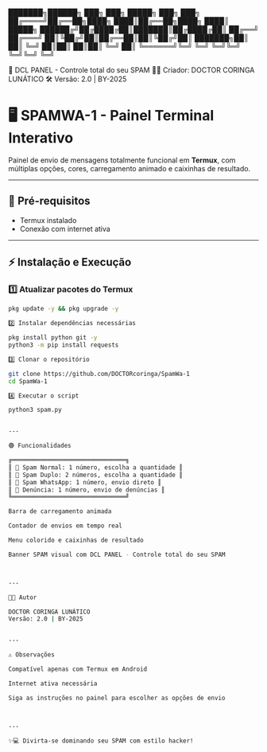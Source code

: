 ███████╗██████╗  ███╗   ███╗ █████╗ ███╗   ███╗ ██╔════╝██╔══██╗████╗ ████║██╔══██╗████╗ ████║ █████╗  ██████╔╝██╔████╔██║███████║██╔████╔██║ ██╔══╝  ██╔═══╝ ██║╚██╔╝██║██╔══██║██║╚██╔╝██║ ███████╗██║     ██║ ╚═╝ ██║██║  ██║██║ ╚═╝ ██║ ╚══════╝╚═╝     ╚═╝     ╚═╝╚═╝  ╚═╝╚═╝     ╚═╝

🚀 DCL PANEL - Controle total do seu SPAM
      👨‍💻 Criador: DOCTOR CORINGA LUNÁTICO
      🛠️ Versão: 2.0 | BY-2025

# 🖥️ SPAMWA-1 - Painel Terminal Interativo

Painel de envio de mensagens totalmente funcional em **Termux**, com múltiplas opções, cores, carregamento animado e caixinhas de resultado.

---

## 🔹 Pré-requisitos

- Termux instalado  
- Conexão com internet ativa

---

## ⚡ Instalação e Execução

### 1️⃣ Atualizar pacotes do Termux
```bash
pkg update -y && pkg upgrade -y

2️⃣ Instalar dependências necessárias

pkg install python git -y
python3 -m pip install requests

3️⃣ Clonar o repositório

git clone https://github.com/DOCTORcoringa/SpamWa-1
cd SpamWa-1

4️⃣ Executar o script

python3 spam.py


---

🟢 Funcionalidades

╔════════════════════════════════╗
║ 🎯 Spam Normal: 1 número, escolha a quantidade ║
║ 🎯 Spam Duplo: 2 números, escolha a quantidade ║
║ 📱 Spam WhatsApp: 1 número, envio direto ║
║ 🚨 Denúncia: 1 número, envio de denúncias ║
╚════════════════════════════════╝

Barra de carregamento animada

Contador de envios em tempo real

Menu colorido e caixinhas de resultado

Banner SPAM visual com DCL PANEL - Controle total do seu SPAM



---

👨‍💻 Autor

DOCTOR CORINGA LUNÁTICO
Versão: 2.0 | BY-2025


---

⚠️ Observações

Compatível apenas com Termux em Android

Internet ativa necessária

Siga as instruções no painel para escolher as opções de envio



---

✨💻 Divirta-se dominando seu SPAM com estilo hacker!
